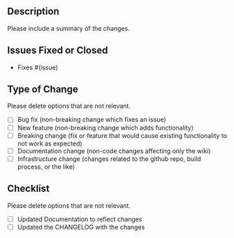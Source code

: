 ## Description

Please include a summary of the changes.

## Issues Fixed or Closed

- Fixes #(issue)

## Type of Change

Please delete options that are not relevant.

- [ ] Bug fix (non-breaking change which fixes an issue)
- [ ] New feature (non-breaking change which adds functionality)
- [ ] Breaking change (fix or feature that would cause existing functionality to not work as expected)
- [ ] Documentation change (non-code changes affecting only the wiki)
- [ ] Infrastructure change (changes related to the github repo, build process, or the like)

## Checklist

Please delete options that are not relevant.

- [ ] Updated Documentation to reflect changes
- [ ] Updated the CHANGELOG with the changes
